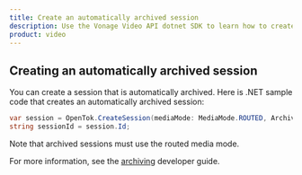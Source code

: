 ```yaml
---
title: Create an automatically archived session
description: Use the Vonage Video API dotnet SDK to learn how to create a session. Sessions allow participants to use audio, video, and messaging functionality in your application.
product: video
---
```


## Creating an automatically archived session

You can create a session that is automatically archived. Here is .NET sample code that creates an automatically archived session:

```c#
var session = OpenTok.CreateSession(mediaMode: MediaMode.ROUTED, ArchiveMode.ALWAYS);
string sessionId = session.Id;
```

Note that archived sessions must use the routed media mode.

For more information, see the [archiving](/video/guides/archiving/overview) developer guide.
